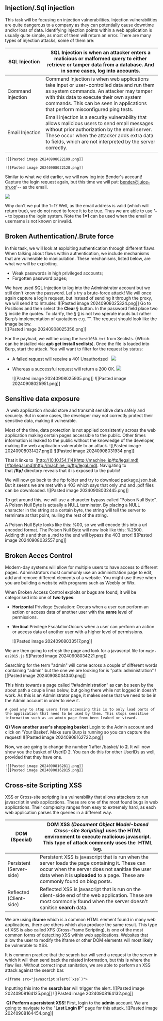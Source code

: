 ## **Injection**/.Sql injection
This task will be focusing on injection vulnerabilities. Injection vulnerabilities are quite dangerous to a company as they can potentially cause downtime and/or loss of data. Identifying injection points within a web application is usually quite simple, as most of them will return an error. There are many types of injection attacks, some of them are:

| SQL Injection     | SQL Injection is when an attacker enters a malicious or malformed query to either retrieve or tamper data from a database. And in some cases, log into accounts.                                                                                                   |
| ----------------- | ------------------------------------------------------------------------------------------------------------------------------------------------------------------------------------------------------------------------------------------------------------------ |
| Command Injection | Command Injection is when web applications take input or user-controlled data and run them as system commands. An attacker may tamper with this data to execute their own system commands. This can be seen in applications that perform misconfigured ping tests. |
| Email Injection   | Email injection is a security vulnerability that allows malicious users to send email messages without prior authorization by the email server. These occur when the attacker adds extra data to fields, which are not interpreted by the server correctly.        |
	![[Pasted image 20240908022109.png]]

	![[Pasted image 20240908022120.png]]

Similar to what we did earlier, we will now log into Bender's account! Capture the login request again, but this time we will put: bender@juice-sh.op'-- as the email. 

![](https://i.imgur.com/1F1ufc3.png)

Why don't we put the 1=1? Well, as the email address is valid (which will return true), we do not need to force it to be true. Thus we are able to use **'--** to bypass the login system. Note the **1=1** can be used when the email or username is not known or invalid.

## **Broken Authentication/.Brute force**
In this task, we will look at exploiting authentication through different flaws. When talking about flaws within authentication, we include mechanisms that are vulnerable to manipulation. These mechanisms, listed below, are what we will be exploiting. 
- Weak passwords in high privileged accounts;
- Forgotten password pages;

We have used SQL Injection to log into the Administrator account but we still don't know the password. Let's try a brute-force attack! We will once again capture a login request, but instead of sending it through the proxy, we will send it to Intruder.
	![[Pasted image 20240908025324.png]]
	Go to Positions and then select the **Clear §** button. In the password field place two § inside the quotes. To clarify, the § § is not two sperate inputs but rather Burp’s implementation of quotations e.g. “”. The request should look like the image below.	
	![[Pasted image 20240908025356.png]]

For the payload, we will be using the `best1050.txt` from Seclists. (Which can be installed via: **apt-get install seclists**). Once the file is loaded into Burp, start the attack. You will want to filter for the request by status:
- A failed request will receive a 401 Unauthorized   ![](https://i.imgur.com/HcUs6eW.png)

- Whereas a successful request will return a 200 OK. ![](https://i.imgur.com/q5jcfIA.png)

	![[Pasted image 20240908025935.png]]
	![[Pasted image 20240908025951.png]]

## **Sensitive data exposure**
 A web application should store and transmit sensitive data safely and securely. But in some cases, the developer may not correctly protect their sensitive data, making it vulnerable.

Most of the time, data protection is not applied consistently across the web application making certain pages accessible to the public. Other times information is leaked to the public without the knowledge of the developer, making the web application vulnerable to an attack.
	![[Pasted image 20240908031427.png]]
	![[Pasted image 20240908031934.png]]

That it links to  [http://10.10.154.114](http://machine_ip/ftp/legal.md)[/ftp/legal.md](http://machine_ip/ftp/legal.md). Navigating to that **/ftp/** directory reveals that it is exposed to the public!


We will now go back to the ftp folder and try to download package.json.bak. But it seems we are met with a 403 which says that only .md and .pdf files can be downloaded.
	![[Pasted image 20240908032445.png]]

To get around this, we will use a character bypass called “Poison Null Byte”. A Poison Null Byte is actually a NULL terminator. By placing a NULL character in the string at a certain byte, the string will tell the server to terminate at that point, nulling the rest of the string.

A Poison Null Byte looks like this: %00, so we will encode this into a url encoded format. The Poison Null Byte will now look like this: %2500. Adding this and then a .md to the end will bypass the 403 error!
	![[Pasted image 20240908032557.png]]

## **Broken Acces Control**
Modern-day systems will allow for multiple users to have access to different pages. Administrators most commonly use an administration page to edit, add and remove different elements of a website. You might use these when you are building a website with programs such as Weebly or Wix.

When Broken Access Control exploits or bugs are found, it will be categorised into one of **two types**:

- **Horizontal** Privilege Escalation: Occurs when a user can perform an action or access data of another user with the **same** level of permissions.
- **Vertical** Privilege EscalationOccurs when a user can perform an action or access data of another user with a higher level of permissions.

	![[Pasted image 20240908033517.png]]

We are then going to refresh the page and look for a javascript file for `main-es2015.js`
	![[Pasted image 20240908034221.png]]

Searching for the term "admin" will come across a couple of different words containing "admin" but the one we are looking for is "path: administration"
	![[Pasted image 20240908034340.png]]

This hints towards a page called “/#/administration” as can be seen by the about path a couple lines below, but going there while not logged in doesn’t work. As this is an Administrator page, it makes sense that we need to be in the Admin account in order to view it.

	A good way to stop users from accessing this is to only load parts of the application that need to be used by them. This stops sensitive information such as an admin page from been leaked or viewed.

**Q) View another user's shopping basket**
	Login to the Admin account and click on 'Your Basket'. Make sure Burp is running so you can capture the request!
	![[Pasted image 20240908162722.png]]

Now, we are going to change the number **1** after /basket/ to **2**. It will now show you the basket of UserID 2. You can do this for other UserIDs as well, provided that they have one.

	![[Pasted image 20240908162811.png]]
	![[Pasted image 20240908162815.png]]


## **Cross-site Scripting XSS**
XSS or Cross-site scripting is a vulnerability that allows attackers to run javascript in web applications. These are one of the most found bugs in web applications. Their complexity ranges from easy to extremely hard, as each web application parses the queries in a different way.

| DOM (Special)            | DOM XSS _(Document Object Model-based Cross-site Scripting)_ uses the HTML environment to execute malicious javascript. This type of attack commonly uses the _<script></script>_ HTML tag.                                       |
| ------------------------ | --------------------------------------------------------------------------------------------------------------------------------------------------------------------------------------------------------------------------------- |
| Persistent (Server-side) | Persistent XSS is javascript that is run when the server loads the page containing it. These can occur when the server does not sanitise the user data when it is **uploaded** to a page. These are commonly found on blog posts. |
| Reflected (Client-side)  | Reflected XSS is javascript that is run on the client-side end of the web application. These are most commonly found when the server doesn't sanitise **search** data.                                                            |

We are using **iframe** which is a common HTML element found in many web applications, there are others which also produce the same result. This type of XSS is also called XFS (Cross-Frame Scripting), is one of the most common forms of detecting XSS within web applications. Websites that allow the user to modify the iframe or other DOM elements will most likely be vulnerable to XSS.

It is common practice that the search bar will send a request to the server in which it will then send back the related information, but this is where the flaw lies. Without correct input sanitation, we are able to perform an XSS attack against the search bar.

```
<iframe src="javascript:alert(`xss`)">
```

Inputting this into the **search bar** will trigger the alert.
	![[Pasted image 20240908164125.png]]
					![[Pasted image 20240908164132.png]]


 **Q) Perform a persistent XSS!**
	First, login to the **admin** account. We are going to navigate to the "**Last Login IP**" page for this attack.
	![[Pasted image 20240908164454.png]]
